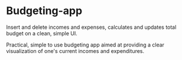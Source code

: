 # Budgeting-app
Insert and delete incomes and expenses, calculates and updates total budget on a clean, simple UI.

Practical, simple to use budgeting app aimed at providing a clear visualization of one's current incomes and expenditures.
